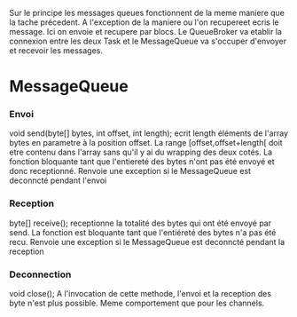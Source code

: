 Sur le principe les messages queues fonctionnent de la meme maniere que la tache précedent. A l'exception de la maniere ou l'on recupereet ecris le message. Ici on envoie et recupere par blocs. Le QueueBroker va etablir la connexion entre les deux Task et le MessageQueue va s'occuper d'envoyer et recevoir les messages.

# MessageQueue

### Envoi
void send(byte[] bytes, int offset, int length);
ecrit length éléments de l'array bytes en parametre à la position offset.
La range [offset,offset+length[ doit etre contenu dans l'array sans qu'il y ai du wrapping des deux cotés.
La fonction bloquante tant que l'entiereté des bytes n'ont pas été envoyé et donc receptionné.
Renvoie une exception si le MessageQueue est deconncté pendant l'envoi


### Reception
byte[] receive();
receptionne la totalité des bytes qui ont été envoyé par send.
La fonction est bloquante tant que l'entiéreté des bytes n'a pas été recu.
Renvoie une exception si le MessageQueue est deconncté pendant la reception

### Deconnection
void close();
A l'invocation de cette methode, l'envoi et la reception des byte n'est plus possible. Meme comportement que pour les channels.
